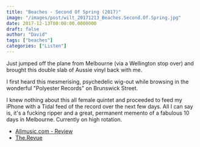 ```yaml
---
title: "Beaches - Second Of Spring (2017)"
image: "/images/post/wilt_20171213_Beaches.Second.Of.Spring.jpg"
date: 2017-12-13T00:00:00.0000000
draft: false
author: "David"
tags: ["beaches"]
categories: ["Listen"]
---
```

Just jumped off the plane from Melbourne (via a Wellington stop over) and brought this double slab of Aussie vinyl back with me.

I first heard this mesmerising, psychedelic wig-out while browsing in the wonderful "Polyester Records" on Brunswick Street.

I knew nothing about this all female quintet and proceeded to feed my iPhone with a Tidal feed of the record over the next few days. All I can say is, it's a fucking ripper and a great, permanent memento of a fabulous 10 days in Melbourne. Currently on high rotation.

- [Allmusic.com - Review](https://www.allmusic.com/album/second-of-spring-mw0003090370)
- [The.Revue](http://therevue.ca/2017/09/07/beaches-second-of-spring/)